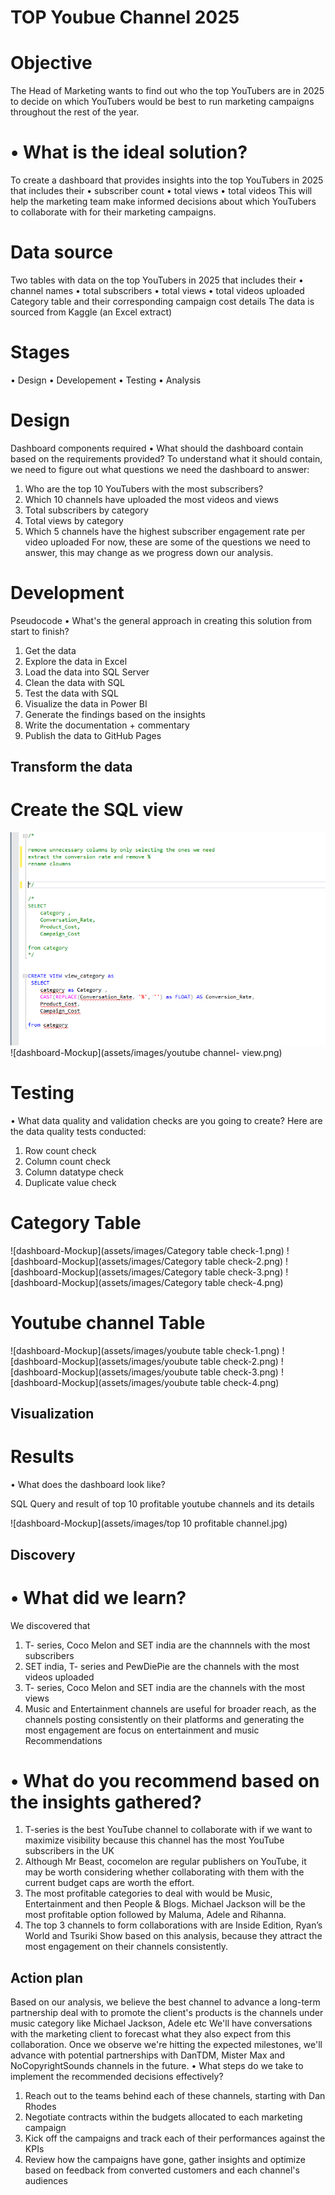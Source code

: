 # TOP Youbue Channel 2025

# Objective
The Head of Marketing wants to find out who the top YouTubers are in 2025 to decide on which YouTubers would be best to run marketing campaigns throughout the rest of the year.
# •	What is the ideal solution?
To create a dashboard that provides insights into the top YouTubers in 2025 that includes their
•	subscriber count
•	total views
•	total videos
This will help the marketing team make informed decisions about which YouTubers to collaborate with for their marketing campaigns.
# Data source
 Two tables with data on the top YouTubers in 2025 that includes their
•	channel names
•	total subscribers
•	total views
•	total videos uploaded
Category table and their corresponding campaign cost details 
The data is sourced from Kaggle (an Excel extract)
# Stages
•	Design
•	Developement
•	Testing
•	Analysis
# Design
Dashboard components required
•	What should the dashboard contain based on the requirements provided?
To understand what it should contain, we need to figure out what questions we need the dashboard to answer:
1.	Who are the top 10 YouTubers with the most subscribers?
2.	Which 10 channels have uploaded the most videos and views
3.	Total subscribers by category
4.	Total views by category
5.	Which 5 channels have the highest subscriber engagement rate per video uploaded
For now, these are some of the questions we need to answer, this may change as we progress down our analysis.

# Development
Pseudocode
•	What's the general approach in creating this solution from start to finish?
1.	Get the data
2.	Explore the data in Excel
3.	Load the data into SQL Server
4.	Clean the data with SQL
5.	Test the data with SQL
6.	Visualize the data in Power BI
7.	Generate the findings based on the insights
8.	Write the documentation + commentary
9.	Publish the data to GitHub Pages
    
## Transform the data
# Create the SQL view

![dashboard-Mockup](assets/images/category-view.png)
![dashboard-Mockup](assets/images/youtube channel- view.png)

# Testing
•	What data quality and validation checks are you going to create?
Here are the data quality tests conducted:
1. Row count check
2. Column count check
3. Column datatype check
4. Duplicate value check

# Category Table
  
![dashboard-Mockup](assets/images/Category table check-1.png)
![dashboard-Mockup](assets/images/Category table check-2.png)
![dashboard-Mockup](assets/images/Category table check-3.png)
![dashboard-Mockup](assets/images/Category table check-4.png)


# Youtube channel Table

![dashboard-Mockup](assets/images/youbute table check-1.png)
![dashboard-Mockup](assets/images/youbute table check-2.png)
![dashboard-Mockup](assets/images/youbute table check-3.png)
![dashboard-Mockup](assets/images/youbute table check-4.png)


## Visualization
# Results
•	What does the dashboard look like?

SQL Query and result of top 10 profitable youtube channels and its details

![dashboard-Mockup](assets/images/top 10 profitable channel.jpg)

## Discovery
# •	What did we learn?
We discovered that
1.	T- series, Coco Melon and SET india are the channnels with the most subscribers 
2.	SET india, T- series and PewDiePie are the channels with the most videos uploaded
3.	T- series, Coco Melon and SET india are the channels with the most views
4.	Music and Entertainment channels are useful for broader reach, as the channels posting consistently on their platforms and generating the most engagement are focus on entertainment and music
Recommendations
# •	What do you recommend based on the insights gathered?
1.	T-series is the best YouTube channel to collaborate with if we want to maximize visibility because this channel has the most YouTube subscribers in the UK
2.	Although Mr Beast, cocomelon are regular publishers on YouTube, it may be worth considering whether collaborating with them with the current budget caps are worth the effort.
3.	The most profitable categories to deal with would be Music, Entertainment and then People & Blogs. Michael Jackson will be the most profitable option followed by Maluma, Adele and Rihanna.
4.	The top 3 channels to form collaborations with are Inside Edition, Ryan’s World and Tsuriki Show based on this analysis, because they attract the most engagement on their channels consistently.


## Action plan

Based on our analysis, we believe the best channel to advance a long-term partnership deal with to promote the client's products is the channels under music category like Michael Jackson, Adele etc
We'll have conversations with the marketing client to forecast what they also expect from this collaboration. Once we observe we're hitting the expected milestones, we'll advance with potential partnerships with DanTDM, Mister Max and NoCopyrightSounds channels in the future.
•	What steps do we take to implement the recommended decisions effectively?
1.	Reach out to the teams behind each of these channels, starting with Dan Rhodes
2.	Negotiate contracts within the budgets allocated to each marketing campaign
3.	Kick off the campaigns and track each of their performances against the KPIs
4.	Review how the campaigns have gone, gather insights and optimize based on feedback from converted customers and each channel's audiences


